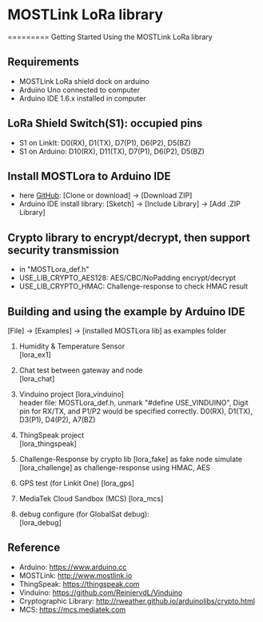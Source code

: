 # MOSTLink LoRa library
=========
Getting Started Using the MOSTLink LoRa library


Requirements
----
* MOSTLink LoRa shield dock on arduino
* Arduino Uno connected to computer
* Arduino IDE 1.6.x installed in computer

LoRa Shield Switch(S1): occupied pins
---- 
* S1 on LinkIt: D0(RX), D1(TX), D7(P1), D6(P2), D5(BZ)
* S1 on Arduino: D10(RX), D11(TX), D7(P1), D6(P2), D5(BZ) 

Install MOSTLora to Arduino IDE
----
[MOSTLora]: https://github.com/viWavePublic/MOSTLink_LoRa_Arduino  "MOSTLora lib"
* here [GitHub][MOSTLora]: [Clone or download] -> [Download ZIP]
* Arduino IDE install library: [Sketch] -> [Include Library] -> [Add .ZIP Library] 

Crypto library to encrypt/decrypt, then support security transmission
----
* in "MOSTLora_def.h"
* USE_LIB_CRYPTO_AES128: AES/CBC/NoPadding encrypt/decrypt
* USE_LIB_CRYPTO_HMAC: Challenge-response to check HMAC result

Building and using the example by Arduino IDE 
----
[File] -> [Examples] -> [installed MOSTLora lib] as examples folder
1.  Humidity & Temperature Sensor  
        [lora_ex1]  
    
2.  Chat test between gateway and node  
        [lora_chat] 

3.  Vinduino project 
        [lora_vinduino]      
        header file: MOSTLora_def.h, unmark "#define USE_VINDUINO", 
        Digit pin for RX/TX, and P1/P2 would be specified correctly.
        D0(RX), D1(TX), D3(P1), D4(P2), A7(BZ)

4.  ThingSpeak project  
        [lora_thingspeak]           

5.  Challenge-Response by crypto lib
        [lora_fake] as fake node simulate
        [lora_challenge] as challenge-response using HMAC, AES

6.  GPS test (for Linkit One)
        [lora_gps]

7.  MediaTek Cloud Sandbox (MCS)
        [lora_mcs]

8.  debug configure (for GlobalSat debug):  
        [lora_debug]      



Reference
----
* Arduino: https://www.arduino.cc
* MOSTLink: http://www.mostlink.io
* ThingSpeak: https://thingspeak.com
* Vinduino: https://github.com/ReiniervdL/Vinduino
* Cryptographic Library: http://rweather.github.io/arduinolibs/crypto.html
* MCS: https://mcs.mediatek.com
